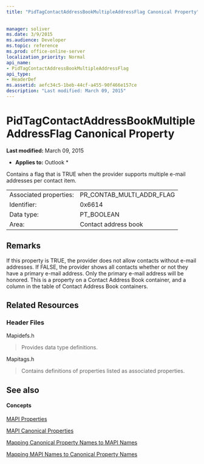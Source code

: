 ```yaml
---
title: "PidTagContactAddressBookMultipleAddressFlag Canonical Property"
 
 
manager: soliver
ms.date: 3/9/2015
ms.audience: Developer
ms.topic: reference
ms.prod: office-online-server
localization_priority: Normal
api_name:
- PidTagContactAddressBookMultipleAddressFlag
api_type:
- HeaderDef
ms.assetid: aefc34c5-1beb-44cf-a455-90f466e157ce
description: "Last modified: March 09, 2015"
---
```


# PidTagContactAddressBookMultipleAddressFlag Canonical Property

 **Last modified:** March 09, 2015 
  
 * **Applies to:** Outlook * 
  
Contains a flag that is TRUE when the provider supports multiple e-mail addresses per contact item.
  
|||
|:-----|:-----|
|Associated properties:  <br/> |PR_CONTAB_MULTI_ADDR_FLAG  <br/> |
|Identifier:  <br/> |0x6614  <br/> |
|Data type:  <br/> |PT_BOOLEAN  <br/> |
|Area:  <br/> |Contact address book  <br/> |
   
## Remarks

If this property is TRUE, the provider does not allow contacts without e-mail addresses. If FALSE, the provider shows all contacts whether or not they have a primary e-mail address. Only the primary e-mail address will be honored. This is a property on a Contact Address Book container, and a column in the table of Contact Address Book containers.
  
## Related Resources

### Header Files

Mapidefs.h
  
> Provides data type definitions.
    
Mapitags.h
  
> Contains definitions of properties listed as associated properties.
    
## See also

#### Concepts

[MAPI Properties](mapi-properties.md)
  
[MAPI Canonical Properties](mapi-canonical-properties.md)
  
[Mapping Canonical Property Names to MAPI Names](mapping-canonical-property-names-to-mapi-names.md)
  
[Mapping MAPI Names to Canonical Property Names](mapping-mapi-names-to-canonical-property-names.md)

